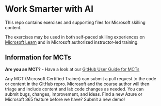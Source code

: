 # Work Smarter with AI
<!-- Change the title above as appropriate -->

This repo contains exercises and supporting files for Microsoft skilling content.

The exercises may be used in both self-paced skilling experiences on [Microsoft Learn](https://learn.microsoft.com/training/paths/work-smarter-with-ai/) and in Microsoft authorized instructor-led training.

## Information for MCTs

**Are you an MCT?** - Have a look at our [GitHub User Guide for MCTs](https://microsoftlearning.github.io/MCT-User-Guide/)

Any MCT (Microsoft Certified Trainer) can submit a pull request to the code or content in the GitHub repro. Microsoft and the course author will then triage and include content and lab code changes as needed. You can submit bugs, changes, improvement, and ideas. Find a new Azure or Microsoft 365 feature before we have? Submit a new demo!
